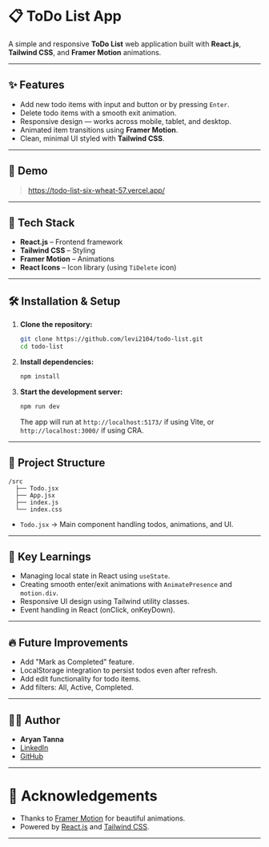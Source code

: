 # 📋 ToDo List App

A simple and responsive **ToDo List** web application built with **React.js**, **Tailwind CSS**, and **Framer Motion** animations.

---

## ✨ Features
- Add new todo items with input and button or by pressing `Enter`.
- Delete todo items with a smooth exit animation.
- Responsive design — works across mobile, tablet, and desktop.
- Animated item transitions using **Framer Motion**.
- Clean, minimal UI styled with **Tailwind CSS**.

---

## 📸 Demo
> https://todo-list-six-wheat-57.vercel.app/

---

## 🚀 Tech Stack
- **React.js** – Frontend framework
- **Tailwind CSS** – Styling
- **Framer Motion** – Animations
- **React Icons** – Icon library (using `TiDelete` icon)

---

## 🛠️ Installation & Setup

1. **Clone the repository:**
   ```bash
   git clone https://github.com/levi2104/todo-list.git
   cd todo-list
   ```

2. **Install dependencies:**
   ```bash
   npm install
   ```

3. **Start the development server:**
   ```bash
   npm run dev
   ```
   The app will run at `http://localhost:5173/` if using Vite, or `http://localhost:3000/` if using CRA.

---

## 📂 Project Structure

```
/src
  ├── Todo.jsx
  ├── App.jsx
  ├── index.js
  └── index.css
```

- `Todo.jsx` → Main component handling todos, animations, and UI.

---

## 🧠 Key Learnings
- Managing local state in React using `useState`.
- Creating smooth enter/exit animations with `AnimatePresence` and `motion.div`.
- Responsive UI design using Tailwind utility classes.
- Event handling in React (onClick, onKeyDown).

---

## 🔥 Future Improvements
- Add "Mark as Completed" feature.
- LocalStorage integration to persist todos even after refresh.
- Add edit functionality for todo items.
- Add filters: All, Active, Completed.

---

## 🧑‍💻 Author

- **Aryan Tanna**
- [LinkedIn](https://linkedin.com/in/aryan-tanna)
- [GitHub](https://github.com/levi2104)

---

# 🖤 Acknowledgements
- Thanks to [Framer Motion](https://www.framer.com/motion/) for beautiful animations.
- Powered by [React.js](https://react.dev/) and [Tailwind CSS](https://tailwindcss.com/).

---
